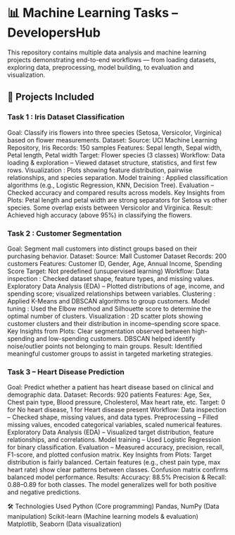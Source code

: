 # 📊 Machine Learning Tasks – DevelopersHub
This repository contains multiple data analysis and machine learning projects demonstrating end-to-end workflows — from loading datasets, exploring data, preprocessing, model building, to evaluation and visualization.

## 📁 Projects Included

### Task 1 : Iris Dataset Classification
Goal: Classify iris flowers into three species (Setosa, Versicolor, Virginica) based on flower measurements.
Dataset:
Source: UCI Machine Learning Repository, Iris
Records: 150 samples
Features: Sepal length, Sepal width, Petal length, Petal width
Target: Flower species (3 classes)
Workflow:
Data loading & exploration – Viewed dataset structure, statistics, and first few rows.
Visualization : Plots showing feature distribution, pairwise relationships, and species separation.
Model training : Applied classification algorithms (e.g., Logistic Regression, KNN, Decision Tree).
Evaluation – Checked accuracy and compared results across models.
Key Insights from Plots:
Petal length and petal width are strong separators for Setosa vs other species.
Some overlap exists between Versicolor and Virginica.
Result:
Achieved high accuracy (above 95%) in classifying the flowers.

### Task 2 : Customer Segmentation
Goal: Segment mall customers into distinct groups based on their purchasing behavior.
Dataset:
Source: Mall Customer Dataset
Records: 200 customers
Features: Customer ID, Gender, Age, Annual Income, Spending Score
Target: Not predefined (unsupervised learning)
Workflow:
Data inspection : Checked dataset shape, feature types, and missing values.
Exploratory Data Analysis (EDA) – Plotted distributions of age, income, and spending score; visualized relationships between variables.
Clustering : Applied K-Means and DBSCAN algorithms to group customers.
Model tuning : Used the Elbow method and Silhouette score to determine the optimal number of clusters.
Visualization : 2D scatter plots showing customer clusters and their distribution in income–spending score space.
Key Insights from Plots:
Clear segmentation observed between high-spending and low-spending customers.
DBSCAN helped identify noise/outlier points not belonging to main groups.
Result:
Identified meaningful customer groups to assist in targeted marketing strategies.

### Task 3 – Heart Disease Prediction
Goal: Predict whether a patient has heart disease based on clinical and demographic data.
Dataset:
Records: 920 patients
Features: Age, Sex, Chest pain type, Blood pressure, Cholesterol, Max heart rate, etc.
Target: 0 for No heart disease, 1 for Heart disease present
Workflow:
Data inspection – Checked shape, missing values, and data types.
Preprocessing – Filled missing values, encoded categorical variables, scaled numerical features.
Exploratory Data Analysis (EDA) – Visualized target distribution, feature relationships, and correlations.
Model training – Used Logistic Regression for binary classification.
Evaluation – Measured accuracy, precision, recall, F1-score, and plotted confusion matrix.
Key Insights from Plots:
Target distribution is fairly balanced.
Certain features (e.g., chest pain type, max heart rate) show clear patterns between classes.
Confusion matrix confirms balanced model performance.
Results:
Accuracy: 88.5%
Precision & Recall: 0.88–0.89 for both classes.
The model generalizes well for both positive and negative predictions.

🛠 Technologies Used
Python (Core programming)
Pandas, NumPy (Data manipulation)
Scikit-learn (Machine learning models & evaluation)
Matplotlib, Seaborn (Data visualization)
